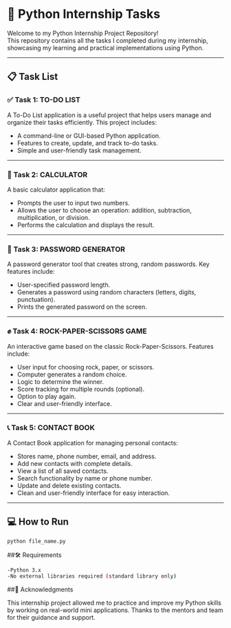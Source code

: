 # 🐍 Python Internship Tasks 

Welcome to my Python Internship Project Repository!  
This repository contains all the tasks I completed during my internship, showcasing my learning and practical implementations using Python.

---

## 📋 Task List

### ✅ Task 1: TO-DO LIST
A To-Do List application is a useful project that helps users manage and organize their tasks efficiently. This project includes:
- A command-line or GUI-based Python application.
- Features to create, update, and track to-do tasks.
- Simple and user-friendly task management.

---

### 🧮 Task 2: CALCULATOR
A basic calculator application that:
- Prompts the user to input two numbers.
- Allows the user to choose an operation: addition, subtraction, multiplication, or division.
- Performs the calculation and displays the result.

---

### 🔐 Task 3: PASSWORD GENERATOR
A password generator tool that creates strong, random passwords. Key features include:
- User-specified password length.
- Generates a password using random characters (letters, digits, punctuation).
- Prints the generated password on the screen.

---

### ✊ Task 4: ROCK-PAPER-SCISSORS GAME
An interactive game based on the classic Rock-Paper-Scissors. Features include:
- User input for choosing rock, paper, or scissors.
- Computer generates a random choice.
- Logic to determine the winner.
- Score tracking for multiple rounds (optional).
- Option to play again.
- Clear and user-friendly interface.

---

### 📞 Task 5: CONTACT BOOK
A Contact Book application for managing personal contacts:
- Stores name, phone number, email, and address.
- Add new contacts with complete details.
- View a list of all saved contacts.
- Search functionality by name or phone number.
- Update and delete existing contacts.
- Clean and user-friendly interface for easy interaction.

---
## 💻 How to Run

```bash
python file_name.py
```


##🛠️ Requirements

```bash
-Python 3.x
-No external libraries required (standard library only)
```

##🙌 Acknowledgments

This internship project allowed me to practice and improve my Python skills by working on real-world mini applications. Thanks to the mentors and team for their guidance and support.
